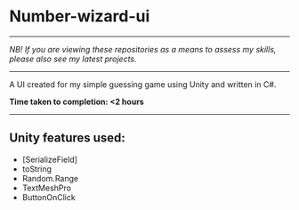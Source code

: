 # Number-wizard-ui

_________________________

*NB! If you are viewing these repositories as a means to assess my skills, please also see my latest projects.*
_________________________

A UI created for my simple guessing game using Unity and written in C#.

**Time taken to completion: <2 hours**

_________________________

## Unity features used:

* [SerializeField]
* toString
* Random.Range
* TextMeshPro
* ButtonOnClick
